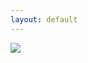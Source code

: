 ```yaml
---
layout: default
---
```


<!-- <table id="wrapper2">
      <tr>
         <td><a href="{{ content }}/home"><img src="{{ content }}/images/logo.png"></img></a></td>
      </tr>
</table>


 -->
<!-- 

 -->
<a href="{{ content }}/home">
<div id="logoWrapper">
<img id="logo" src="{{ content }}/images/logo_s.png"></img>
</div>
</a>